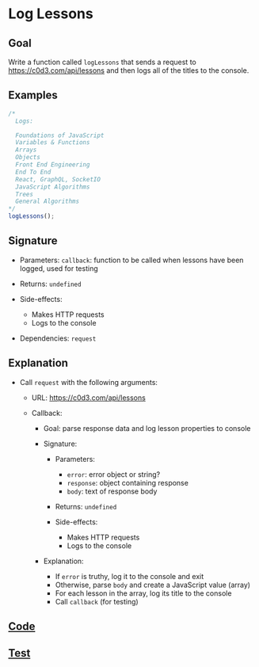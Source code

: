 # Log Lessons

## Goal

Write a function called `logLessons` that sends a request to https://c0d3.com/api/lessons and then logs all of the titles to the console.

## Examples

```js
/*
  Logs:

  Foundations of JavaScript
  Variables & Functions
  Arrays
  Objects
  Front End Engineering
  End To End
  React, GraphQL, SocketIO
  JavaScript Algorithms
  Trees
  General Algorithms
*/
logLessons();
```

## Signature

- Parameters: `callback`: function to be called when lessons have been logged, used for testing
- Returns: `undefined`
- Side-effects:

  - Makes HTTP requests
  - Logs to the console

- Dependencies: `request`

## Explanation

- Call `request` with the following arguments:

  - URL: https://c0d3.com/api/lessons
  - Callback:

    - Goal: parse response data and log lesson properties to console
    - Signature:

      - Parameters:

        - `error`: error object or string?
        - `response`: object containing response
        - `body`: text of response body

      - Returns: `undefined`
      - Side-effects:

        - Makes HTTP requests
        - Logs to the console

    - Explanation:

      - If `error` is truthy, log it to the console and exit
      - Otherwise, parse `body` and create a JavaScript value (array)
      - For each lesson in the array, log its title to the console
      - Call `callback` (for testing)

## [Code](index.js)

## [Test](index.test.js)
